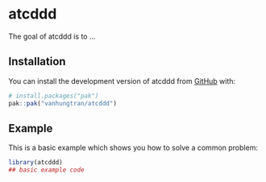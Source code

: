 


# atcddd

<!-- badges: start -->
<!-- badges: end -->

The goal of atcddd is to ...

## Installation

You can install the development version of atcddd from [GitHub](https://github.com/) with:

``` r
# install.packages("pak")
pak::pak("vanhungtran/atcddd")
```

## Example

This is a basic example which shows you how to solve a common problem:

``` r
library(atcddd)
## basic example code
```



